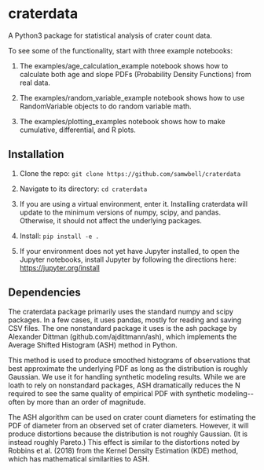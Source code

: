 # craterdata
A Python3 package for statistical analysis of crater count data.

To see some of the functionality, start with three example notebooks:

1) The examples/age_calculation_example notebook shows how to calculate both age and slope PDFs (Probability Density Functions) from real data.

2) The examples/random_variable_example notebook shows how to use RandomVariable objects to do random variable math.

3) The examples/plotting_examples notebook shows how to make cumulative, differential, and R plots.

## Installation
1) Clone the repo:
`git clone https://github.com/samwbell/craterdata`

2) Navigate to its directory:
`cd craterdata`

3) If you are using a virtual environment, enter it.  Installing craterdata will update to the minimum versions of numpy, scipy, and pandas.  Otherwise, it should not affect the underlying packages.

4) Install:
`pip install -e .`

5) If your environment does not yet have Jupyter installed, to open the Jupyter notebooks, install Jupyter by following the directions here: https://jupyter.org/install

## Dependencies
The craterdata package primarily uses the standard numpy and scipy packages.  In a few cases, it uses pandas, mostly for reading and saving CSV files.  The one nonstandard package it uses is the ash package by Alexander Dittman (github.com/ajdittmann/ash), which implements the Average Shifted Histogram (ASH) method in Python.  

This method is used to produce smoothed histograms of observations that best approximate the underlying PDF as long as the distribution is roughly Gaussian.  We use it for handling synthetic modeling results.  While we are loath to rely on nonstandard packages, ASH dramatically reduces the N required to see the same quality of empirical PDF with synthetic modeling--often by more than an order of magnitude.

The ASH algorithm can be used on crater count diameters for estimating the PDF of diameter from an observed set of crater diameters.  However, it will produce distortions because the distribution is not roughly Gaussian.  (It is instead roughly Pareto.)  This effect is similar to the distortions noted by Robbins et al. (2018) from the Kernel Density Estimation (KDE) method, which has mathematical similarities to ASH.

